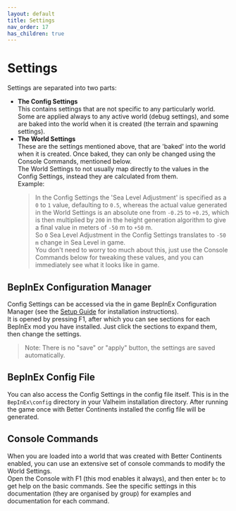 ```yaml
---
layout: default
title: Settings
nav_order: 17
has_children: true
---
```


# Settings

Settings are separated into two parts:

* **The Config Settings**  
  This contains settings that are not specific to any particularly world.  
  Some are applied always to any active world (debug settings), and some are baked into the world when it is created (the terrain and spawning settings).
* **The World Settings**  
  These are the settings mentioned above, that are 'baked' into the world when it is created. Once baked, they can only be changed using the Console Commands, mentioned below.  
  The World Settings to not usually map directly to the values in the Config Settings, instead they are calculated from them.  
  Example:
  > In the Config Settings the 'Sea Level Adjustment' is specified as a `0` to `1` value, defaulting to `0.5`, whereas the actual value generated in the World Settings is an absolute one from `-0.25` to `+0.25`, which is then multiplied by `200` in the height generation algorithm to give a final value in meters of `-50` m to `+50` m.  
  So `0` Sea Level Adjustment in the Config Settings translates to `-50 m` change in Sea Level in game.  
  You don't need to worry too much about this, just use the Console Commands below for tweaking these values, and you can immediately see what it looks like in game.  

## BepInEx Configuration Manager

Config Settings can be accessed via the in game BepInEx Configuration Manager (see the [Setup Guide](../setup-guide.html) for installation instructions).  
It is opened by pressing F1, after which you can see sections for each BepInEx mod you have installed. Just click the sections to expand them, then change the settings.  
> Note: There is no "save" or "apply" button, the settings are saved automatically.

## BepInEx Config File

You can also access the Config Settings in the config file itself. This is in the `BepInEx\config` directory in your Valheim installation directory. After running the game once with Better Continents installed the config file will be generated.

## Console Commands

When you are loaded into a world that was created with Better Continents enabled, you can use an extensive set of console commands to modify the World Settings.  
Open the Console with F1 (this mod enables it always), and then enter `bc` to get help on the basic commands. See the specific settings in this documentation (they are organised by group) for examples and documentation for each command.

